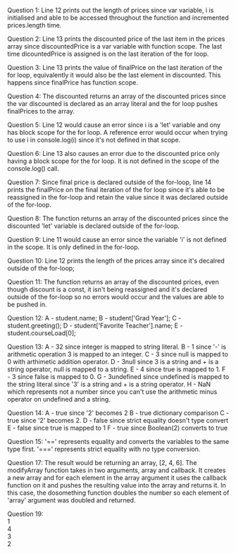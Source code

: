 Question 1: Line 12 prints out the length of prices since var variable, i is initialised and able to be accessed throughout the function and incremented prices.length time.

Question 2: Line 13 prints the discounted price of the last item in the prices array since discountedPrice is a var variable with function scope. The last time dicountedPrice is assigned is on the last iteration of the for loop.

Question 3: Line 13 prints the value of finalPrice on the last iteration of the for loop, equivalently it would also be the last element in discounted. This happens since finalPrice has function scope.

Question 4: The discounted returns an array of the discounted prices since the var discounted is declared as an array literal and the for loop pushes finalPrices to the array. 

Question 5: Line 12 would cause an error since i is a 'let' variable and ony has block scope for the for loop. A reference error would occur when trying to use i in console.log(i) since it's not defined in that scope.

Question 6: Line 13 also causes an error due to the discounted price only having a block scope for the for loop. It is not defined in the scope of the console.log() call.

Question 7: Since final price is declared outside of the for-loop, line 14 prints the finalPrice on the final iteration of the for loop since it's able to be reassigned in the for-loop and retain the value since it was declared outside of the for-loop.

Question 8: The function returns an array of the discounted prices since the discounted 'let' variable is declared outside of the for-loop.

Question 9: Line 11 would cause an error since the variable 'i' is not defined in the scope. It is only defined in the for-loop.

Question 10: Line 12 prints the length of the prices array since it's decalred outside of the for-loop;

Question 11: The function returns an array of the discounted prices, even though discount is a const, it isn't being reassigned and it's declared outside of the for-loop so no errors would occur and the values are able to be pushed in.

Question 12: 
A - student.name;
B - student['Grad Year'];
C - student.greeting();
D - student['Favorite Teacher'].name;
E - student.courseLoad[0];

Question 13: 
A - 32 since integer is mapped to string literal.
B - 1 since '-' is arithmetic operation 3 is mapped to an integer.
C - 3 since null is mapped to 0 with arthimetic addition operator.
D - 3null since 3 is a string and + is a string operator, null is mapped to a string. 
E - 4 since true is mapped to 1.
F - 3 since false is mapped to 0.
G - 3undefined since undefined is mapped to the string literal since '3' is a string and + is a string operator.
H - NaN which represents not a number since you can't use the arithmetic minus operator on undefined and a string. 

Question 14: 
A - true since '2' becomes 2
B - true dictionary comparison
C - true since '2' becomes 2.
D - false since strict equality doesn't type convert
E - false since true is mapped to 1
F - true since Boolean(2) converts to true

Question 15: '==' represents equality and converts the variables to the same type first. '===' represents strict equality with no type conversion.

Question 17: The result would be returning an array, [2, 4, 6]. The modifyArray function takes in two arguments, array and callback. It creates a new array and for each element in the array argument it uses the callback function on it and pushes the resulting value into the array and returns it. In this case, the dosomething function doubles the number so each element of 'array' argument was doubled and returned.

Question 19: <br />
1 <br />
4 <br />
3 <br />
2 <br />



